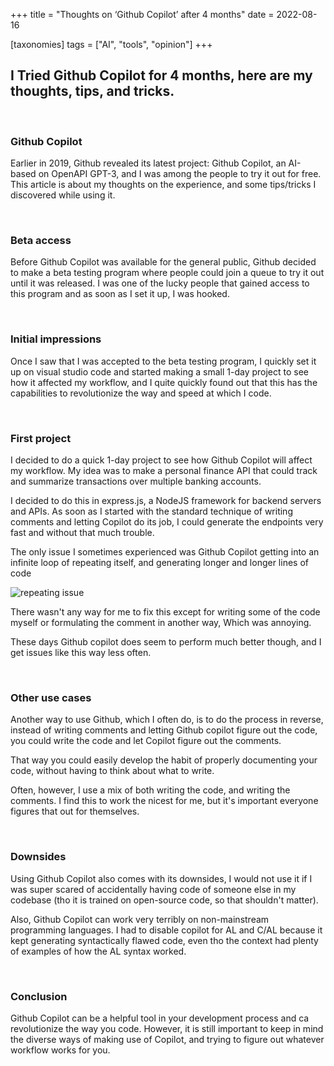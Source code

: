 +++
title = "Thoughts on ‘Github Copilot’ after 4 months"
date = 2022-08-16

[taxonomies]
tags = ["AI", "tools", "opinion"]
+++

## I Tried Github Copilot for 4 months, here are my thoughts, tips, and tricks.

<br />

### Github Copilot
Earlier in 2019, Github revealed its latest project: Github Copilot, an AI-based on OpenAPI GPT-3, and I was among the people to try it out for free. This article is about my thoughts on the experience, and some tips/tricks I discovered while using it.

<br />

### Beta access
Before Github Copilot was available for the general public, Github decided to make a beta testing program where people could join a queue to try it out until it was released. I was one of the lucky people that gained access to this program and as soon as I set it up, I was hooked.

<br />

### Initial impressions
Once I saw that I was accepted to the beta testing program, I quickly set it up on visual studio code and started making a small 1-day project to see how it affected my workflow, and I quite quickly found out that this has the capabilities to revolutionize the way and speed at which I code.

<br />

### First project
I decided to do a quick 1-day project to see how Github Copilot will affect my workflow. My idea was to make a personal finance API that could track and summarize transactions over multiple banking accounts.

I decided to do this in express.js, a NodeJS framework for backend servers and APIs. As soon as I started with the standard technique of writing comments and letting Copilot do its job, I could generate the endpoints very fast and without that much trouble.

The only issue I sometimes experienced was Github Copilot getting into an infinite loop of repeating itself, and generating longer and longer lines of code

![repeating issue](https://miro.medium.com/max/720/0*rEpsAg7UUOgqkPYu)

There wasn't any way for me to fix this except for writing some of the code myself or formulating the comment in another way, Which was annoying.

These days Github copilot does seem to perform much better though, and I get issues like this way less often.

<br />

### Other use cases
Another way to use Github, which I often do, is to do the process in reverse, instead of writing comments and letting Github copilot figure out the code, you could write the code and let Copilot figure out the comments.

That way you could easily develop the habit of properly documenting your code, without having to think about what to write.

Often, however, I use a mix of both writing the code, and writing the comments. I find this to work the nicest for me, but it's important everyone figures that out for themselves.

<br />

### Downsides
Using Github Copilot also comes with its downsides, I would not use it if I was super scared of accidentally having code of someone else in my codebase (tho it is trained on open-source code, so that shouldn't matter).

Also, Github Copilot can work very terribly on non-mainstream programming languages. I had to disable copilot for AL and C/AL because it kept generating syntactically flawed code, even tho the context had plenty of examples of how the AL syntax worked.

<br />

### Conclusion
Github Copilot can be a helpful tool in your development process and ca revolutionize the way you code. However, it is still important to keep in mind the diverse ways of making use of Copilot, and trying to figure out whatever workflow works for you.